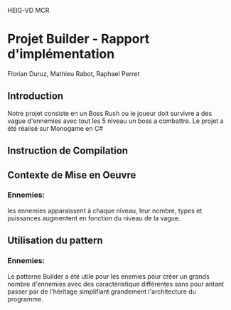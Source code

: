HEIG-VD MCR
# Projet Builder - Rapport d'implémentation
Florian Duruz, Mathieu Rabot, Raphael Perret

## Introduction

Notre projet consiste en un Boss Rush ou le joueur doit survivre a des vague d'ennemies avec tout les 5 niveau un boss a combattre.
Le projet a été réalisé sur Monogame en C#

## Instruction de Compilation

## Contexte de Mise en Oeuvre

### Ennemies:
les ennemies apparaissent à chaque niveau, leur nombre, types et puissances augmentent en fonction du niveau de la vague.

## Utilisation du pattern

### Ennemies:
Le patterne Builder a été utile pour les enemies pour créer un grands nombre d'ennemies avec des caractéristique différentes sans pour antant passer par de l'héritage simplifiant grandement l'architecture du programme.